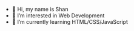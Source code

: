- 👋 Hi, my name is Shan
- 👀 I’m interested in Web Development
- 🌱 I’m currently learning HTML/CSS/JavaScript

<!---
shadowkiruu/shadowkiruu is a ✨ special ✨ repository because its `README.md` (this file) appears on your GitHub profile.
You can click the Preview link to take a look at your changes.
--->
